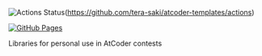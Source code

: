 ![Actions Status](https://github.com/tera-saki/atcoder-templates/workflows/verify/badge.svg)(https://github.com/tera-saki/atcoder-templates/actions)

[![GitHub Pages](https://img.shields.io/static/v1?label=GitHub+Pages&message=+&color=brightgreen&logo=github)](https://tera-saki.github.io/atcoder-templates/) 

Libraries for personal use in AtCoder contests